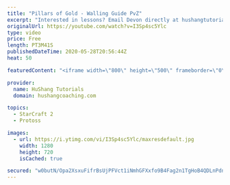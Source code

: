 ```yaml
---
title: "Pillars of Gold - Walling Guide PvZ"
excerpt: "Interested in lessons? Email Devon directly at hushangtutorials@outlook.com ------------------------------------------------------------------------------------------------------- Want to support HuShang Tutorials directly? Patreon is a website where you can contribute a monthly donation that will help"
originalUrl: https://youtube.com/watch?v=I3Sp4sc5Ylc
type: video
price: Free
length: PT3M41S
publishedDateTime: 2020-05-28T20:56:44Z
heat: 50

featuredContent: "<iframe width=\"800\" height=\"500\" frameborder=\"0\" src=\"https://www.youtube.com/embed/I3Sp4sc5Ylc\" allow=\"accelerometer; autoplay; encrypted-media; gyroscope; picture-in-picture\" allowfullscreen></iframe>"

provider:
  name: HuShang Tutorials
  domain: hushangcoaching.com

topics:
  - StarCraft 2
  - Protoss

images:
  - url: https://i.ytimg.com/vi/I3Sp4sc5Ylc/maxresdefault.jpg
    width: 1280
    height: 720
    isCached: true

secured: "w0butN/Opa2XsxuFifrBsUjPFVct1iNmhGFXxfo9B4Fag2n1TgHoB4QDLnPdnJRaro7KwNN9nJvPeYb6vnIOVL3LeBm72t2lnKDHSu7v5mrGXRpM6oOeQ7ThLvpm1B68lraGFq0hz9jyinIwM2Dy10cOI0Ljp9auFfiIKUSEAbD4d9aSawtErZatgQaGQno9Gi1TzUd4lmW99lpUb4udZDbXj4zILdUtls5xyJa7ZWp5jmF0ohXdHw6ygTSAtCC49cdMoVjcr0kTE4bTf/OzejexPhmXz2cZmjgfv81PHJd0DE4gVyo013EjiEXxWxqIeONMCrJ64MW99NSDvWkqP+KuFtWRJxsdAKaiyWzLm8KD25CLhzRTXCyHZ6S1I9d0CSW1agHIS9KqOXQjuWpSACqQ4/aJTegsZF6Qz4EAXOk=;JcgACZoXTp5VZnRlKPCLMQ=="
---
```


